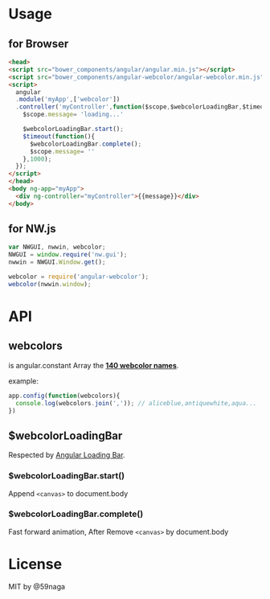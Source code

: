 # Usage

## for Browser
```html
<head>
<script src="bower_components/angular/angular.min.js"></script>
<script src="bower_components/angular-webcolor/angular-webcolor.min.js"></script>
<script>
  angular
  .module('myApp',['webcolor'])
  .controller('myController',function($scope,$webcolorLoadingBar,$timeout){
    $scope.message= 'loading...'

    $webcolorLoadingBar.start();
    $timeout(function(){
      $webcolorLoadingBar.complete();
      $scope.message= ''
    },1000);
  });
</script>
</head>
<body ng-app="myApp">
  <div ng-controller="myController">{{message}}</div>
</body>
```

## for NW.js
```js
var NWGUI, nwwin, webcolor;
NWGUI = window.require('nw.gui');
nwwin = NWGUI.Window.get();

webcolor = require('angular-webcolor');
webcolor(nwwin.window);
```

# API
## webcolors
is angular.constant Array the **[140 webcolor names](http://www.w3schools.com/html/html_colornames.asp)**.

example:
```js
app.config(function(webcolors){
  console.log(webcolors.join(',')); // aliceblue,antiquewhite,aqua...
})
```
## $webcolorLoadingBar
Respected by [Angular Loading Bar](http://chieffancypants.github.io/angular-loading-bar/).
### $webcolorLoadingBar.start()
Append `<canvas>` to document.body
### $webcolorLoadingBar.complete()
Fast forward animation, After Remove `<canvas>` by document.body

# License
MIT by @59naga
